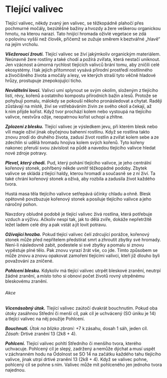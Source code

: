 # Tlející valivec
  
Tlející valivec, někdy zvaný jen valivec, se těžkopádně plahočí přes pochmurné močály, bezútěšné bažiny a hvozdy a žere veškerou organickou hmotu, na kterou narazí. Tato hnijící hromada oživlé vegetace se zdá o polovinu vyšší než člověk, přičemž se zužuje směrem k beztvářné „hlavě“ na jejím vrcholu.
  
***Všežeroucí žrouti.*** Tlející valivec se živí jakýmkoliv organickým materiálem. Neúnavně žere rostliny a také chodí a požírá zvířata, která nestačí uniknout. Jen vzácnost a úmorná rychlost tlejících valivců brání tomu, aby zničili celé ekosystémy. I tak jejich přítomnost vysává přírodní prostředí rostlinného a živočišného života a močály a lesy, ve kterých straší tyto věčně hladové hrůzy, prostupuje znepokojující ticho.
  
***Neviditelní lovci.*** Valivci umí splynout se svým okolím, složeným z tlejícího listí, révy, kořenů a ostatního kompostu přírodních bažin a lesů. Protože se pohybují pomalu, málokdy se pokouší někoho pronásledovat a chytat. Raději zůstávají na místě, živí se vstřebáváním živin ze svého okolí a čekají, až k nim přijde kořist. Když tvor prochází kolem nebo vystoupá na tlejícího valivce, nestvůra ožije, neopatrnou kořist uchopí a zhltne.
  
***Zplozeni z blesku.*** Tlející valivec je výsledkem jevu, při kterém blesk nebo vílí magie oživí jinak obyčejnou bahenní rostlinu. Když se rostlina takto znovu zrodí do druhého života, zadusí život rostlin a zvířat kolem sebe a ze zdechlin si udělá hromadu hnojiva kolem svých kořenů. Tyto kořeny nakonec přeruší svou závislost na půdě a navedou tlejícího valivce hledat nové zdroje potravy.
  
***Plevel, který chodí.*** Pud, který pohání tlejícího valivce, je jeho centrální kořenový stonek, pohřbený někde uvnitř těžkopádné podoby. Zbytek valivce se skládá z tlející haldy, kterou hromadí a současně se z ní živí. Ta také chrání kořenový stonek a ožívá, aby rozbila a zadusila život každého tvora.
  
Hustá masa těla tlejícího valivce setřepává účinky chladu a ohně. Blesk opětovně povzbuzuje kořenový stonek a posiluje tlejícího valivce a jeho náročný pohon.
  
Navzdory obludné podobě je tlející valivec živá rostlina, která potřebuje vzduch a výživu. Ačkoliv nespí tak, jak to dělá zvíře, dokáže nepřetržitě ležet ladem celé dny a pak vstát a jít lovit potravu.
  
***Ožívající hrozba.*** Pokud tlející valivec čelí zdrcující porážce, kořenový stonek může před nepřítelem předstírat smrt a zhroutit zbytky své hromady. Není-li následovně zabit, podestele si své zbytky a pomalu si znovu vypěstuje plné tělo. Pak znovu vyrazí žrát vše, co jde. Tímto způsobem se může znovu a znovu opakovat zamoření tlejícími valivci, kteří již dlouho byli považováni za zničené.

<Monster 
    title="Tlející valivec"
    subtitle="Velká rostlina, bez přesvědčení￼"
    armor-class="15 (přirozená zbroj)"
    hit-points="136 (16k10 + 48)"
    speed="4 sáhy, plavání 4 sáhy"
    str="18 (+4)"
    dex="8 (-1)"
    con="16 (+3)"
    int="5 (-3)"
    wis="10 (+0)"
    cha="5 (-3)"
    saving-throws=""
    skills="Nenápadnost +2"
    damage-vulnerabilities=""
    damage-resistances="chladná, ohnivá"
    damage-immunities="blesková"
    condition-immunities="hluchý, slepý, únava"
    senses="mimozrakové vnímání 12 sáhů (mimo tento okruh je slepý), pasivní Vnímání 10"
    languages="—"
    challenge="5 (1 800 ZK)"
    >

***Pohlcení blesku.*** Kdykoliv má tlející valivec utrpět bleskové zranění, neutrpí žádné zranění, a místo toho si obnoví počet životů rovný utrpěnému bleskovému zranění.
  
###### Akce
  
***Vícenásobný útok.*** Tlející valivec zaútočí dvakrát bouchnutím. Pokud oba útoky zasáhnou Střední či menší cíl, pak cíl je uchvácený (SO úniku je 14) a tlející valivec na něj použije Pohlcení.
  
***Bouchnutí.*** *Útok na blízko zbraní:* +7 k zásahu, dosah 1 sáh, jeden cíl. *Zásah:* Drtivé zranění 13 (2k8 + 4).
  
***Pohlcení.*** Tlející valivec pohltí Středního či menšího tvora, kterého uchvacuje. Pohlcený cíl je slepý, zadržený a nemůže dýchat a musí uspět v záchranném hodu na Odolnost se SO 14 na začátku každého tahu tlejícího valivce, jinak utrpí drtivé zranění 13 (2k8 + 4). Když se valivec pohne, pohlcený cíl se pohne s ním. Valivec může mít pohlceného jen jednoho tvora najednou.

</Monster>  
